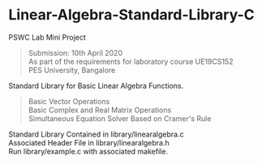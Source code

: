 # Linear-Algebra-Standard-Library-C
PSWC Lab Mini Project 
> Submission: 10th April 2020 <br />
> As part of the requirements for laboratory course UE19CS152 <br />
> PES University, Bangalore <br />

Standard Library for Basic Linear Algebra Functions.
> Basic Vector Operations <br />
> Basic Complex and Real Matrix Operations <br />
> Simultaneous Equation Solver Based on Cramer's Rule <br />

Standard Library Contained in library/linearalgebra.c <br />
Associated Header File in library/linearalgebra.h <br />
Run library/example.c with associated makefile. <br />
